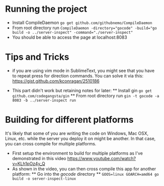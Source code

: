 # Running the project

* Install CompileDaemon ```go get github.com/githubnemo/CompileDaemon```
* From root directory run ```CompileDaemon -directory="gocode" -build="go build -o ../server-inspect" -command="./server-inspect"```
* You should be able to access the page at localhost:8083


# Tips and Tricks

* if you are using vim mode in SublimeText, you might see that you have to repeat press for direction commands.  You can solve it via this: https://gist.github.com/kconragan/2510186

* This part didn't work but retaining notes for later:
	** Install gin ```go get github.com/codegangsta/gin```
	** From root directory run ```gin -t gocode -a 8083 -b ../server-inspect run```

# Building for different platforms
It's likely that some of you are writing the code on Windows, Mac OSX, Linux, etc. while the server you deploy it on might be another.  In that case, you can cross compile for multiple platforms.

* First setup the environment to build for multiple platforms as I've demonstrated in this video https://www.youtube.com/watch?v=KLh1pOz4y_Q
* As shown in the video, you can then cross compile this app for another platform:
	** Go into the _gocode_ directory
	** ```GOOS=linux GOARCH=amd64 go build -o server-inspect-linux```
